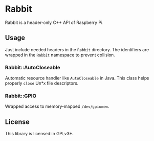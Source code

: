 Rabbit
======
Rabbit is a header-only C++ API of Raspberry Pi.

Usage
-----
Just include needed headers in the `Rabbit` directory.  The identifiers are
wrapped in the `Rabbit` namespace to prevent collision.

### Rabbit::AutoCloseable ###
Automatic resource handler like `AutoCloseable` in Java.  This class helps
properly `close` Un\*x file descriptors.

### Rabbit::GPIO ###
Wrapped access to memory-mapped `/dev/gpiomem`.

License
-------
This library is licensed in GPLv3+.
